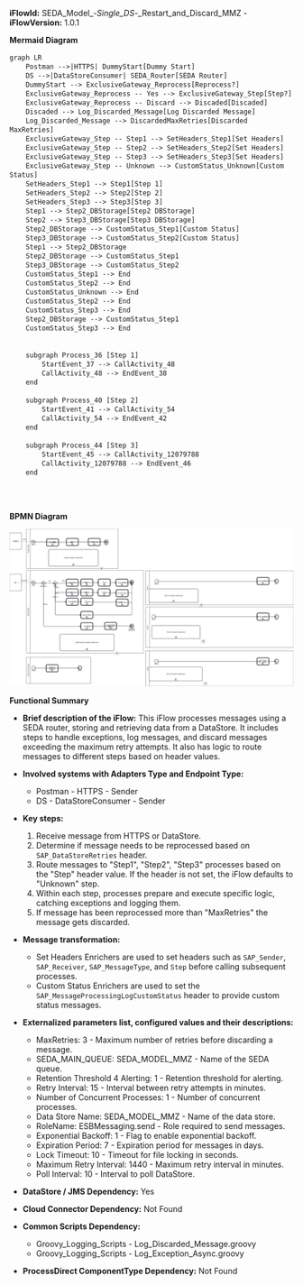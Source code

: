 **iFlowId:** SEDA_Model_-_Single_DS_-_Restart_and_Discard_MMZ - **iFlowVersion:** 1.0.1

**Mermaid Diagram**
```mermaid
graph LR
    Postman -->|HTTPS| DummyStart[Dummy Start]
    DS -->|DataStoreConsumer| SEDA_Router[SEDA Router]
    DummyStart --> ExclusiveGateway_Reprocess[Reprocess?]
    ExclusiveGateway_Reprocess -- Yes --> ExclusiveGateway_Step[Step?]
    ExclusiveGateway_Reprocess -- Discard --> Discaded[Discaded]
    Discaded --> Log_Discarded_Message[Log Discarded Message]
    Log_Discarded_Message --> DiscardedMaxRetries[Discarded MaxRetries]
    ExclusiveGateway_Step -- Step1 --> SetHeaders_Step1[Set Headers]
    ExclusiveGateway_Step -- Step2 --> SetHeaders_Step2[Set Headers]
    ExclusiveGateway_Step -- Step3 --> SetHeaders_Step3[Set Headers]
    ExclusiveGateway_Step -- Unknown --> CustomStatus_Unknown[Custom Status]
    SetHeaders_Step1 --> Step1[Step 1]
    SetHeaders_Step2 --> Step2[Step 2]
    SetHeaders_Step3 --> Step3[Step 3]
    Step1 --> Step2_DBStorage[Step2 DBStorage]
    Step2 --> Step3_DBStorage[Step3 DBStorage]
    Step2_DBStorage --> CustomStatus_Step1[Custom Status]
    Step3_DBStorage --> CustomStatus_Step2[Custom Status]
    Step1 --> Step2_DBStorage
    Step2_DBStorage --> CustomStatus_Step1
    Step3_DBStorage --> CustomStatus_Step2
    CustomStatus_Step1 --> End
    CustomStatus_Step2 --> End
    CustomStatus_Unknown --> End
    CustomStatus_Step2 --> End
    CustomStatus_Step3 --> End
    Step2_DBStorage --> CustomStatus_Step1
    CustomStatus_Step3 --> End
    
    
    subgraph Process_36 [Step 1]
        StartEvent_37 --> CallActivity_48
        CallActivity_48 --> EndEvent_38
    end
    
    subgraph Process_40 [Step 2]
        StartEvent_41 --> CallActivity_54
        CallActivity_54 --> EndEvent_42
    end
    
    subgraph Process_44 [Step 3]
        StartEvent_45 --> CallActivity_12079788
        CallActivity_12079788 --> EndEvent_46
    end

    
    

```
**BPMN Diagram**

![BPMN Diagram](./SEDA_Model_-_Single_DS_-_Restart_and_Discard_MMZ-1.0.1.png "BPMN Diagram")

**Functional Summary**
-   **Brief description of the iFlow:** This iFlow processes messages using a SEDA router, storing and retrieving data from a DataStore. It includes steps to handle exceptions, log messages, and discard messages exceeding the maximum retry attempts. It also has logic to route messages to different steps based on header values.

-   **Involved systems with Adapters Type and Endpoint Type:**
    -   Postman - HTTPS - Sender
    -   DS - DataStoreConsumer - Sender

-   **Key steps:**
    1.  Receive message from HTTPS or DataStore.
    2.  Determine if message needs to be reprocessed based on `SAP_DataStoreRetries` header.
    3.  Route messages to "Step1", "Step2", "Step3" processes based on the "Step" header value. If the header is not set, the iFlow defaults to "Unknown" step.
    4.  Within each step, processes prepare and execute specific logic, catching exceptions and logging them.
    5.  If message has been reprocessed more than "MaxRetries" the message gets discarded.

-   **Message transformation:**
    -   Set Headers Enrichers are used to set headers such as `SAP_Sender`, `SAP_Receiver`, `SAP_MessageType`, and `Step` before calling subsequent processes.
    -   Custom Status Enrichers are used to set the `SAP_MessageProcessingLogCustomStatus` header to provide custom status messages.

-   **Externalized parameters list, configured values and their descriptions:**
    -   MaxRetries: 3 - Maximum number of retries before discarding a message.
    -   SEDA_MAIN_QUEUE: SEDA_MODEL_MMZ - Name of the SEDA queue.
    -   Retention Threshold 4 Alerting: 1 - Retention threshold for alerting.
    -   Retry Interval: 15 - Interval between retry attempts in minutes.
    -   Number of Concurrent Processes: 1 - Number of concurrent processes.
    -   Data Store Name: SEDA_MODEL_MMZ - Name of the data store.
    -   RoleName: ESBMessaging.send - Role required to send messages.
    -   Exponential Backoff: 1 - Flag to enable exponential backoff.
    -   Expiration Period: 7 - Expiration period for messages in days.
    -   Lock Timeout: 10 - Timeout for file locking in seconds.
    -   Maximum Retry Interval: 1440 - Maximum retry interval in minutes.
    -   Poll Interval: 10 - Interval to poll DataStore.

-   **DataStore / JMS Dependency:** Yes

-   **Cloud Connector Dependency:** Not Found

-   **Common Scripts Dependency:**
    -   Groovy_Logging_Scripts - Log_Discarded_Message.groovy
    -   Groovy_Logging_Scripts - Log_Exception_Async.groovy

-   **ProcessDirect ComponentType Dependency:** Not Found